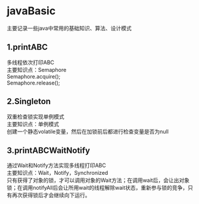 # javaBasic
主要记录一些java中常用的基础知识、算法、设计模式  
## 1.printABC
多线程依次打印ABC  
主要知识点：Semaphore  
Semaphore.acquire();  
Semaphore.release();  
## 2.Singleton
双重检查锁实现单例模式  
主要知识点：单例模式  
创建一个静态volatile变量，然后在加锁前后都进行检查变量是否为null  
## 3.printABCWaitNotify  
通过Wait和Notify方法实现多线程打印ABC  
主要知识点：Wait，Notify，Synchronized  
只有获得了对象的锁，才可以调用对象的Wait方法；在调用wait后，会让出对象锁；在调用notifyAll后会让所用wait的线程解除wait状态，重新参与锁的竞争，只有再次获得锁后才会继续向下运行。  
